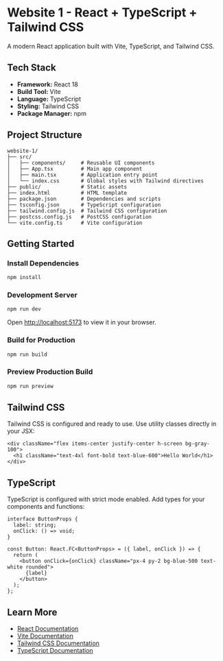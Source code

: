 # Website 1 - React + TypeScript + Tailwind CSS

A modern React application built with Vite, TypeScript, and Tailwind CSS.

## Tech Stack

- **Framework:** React 18
- **Build Tool:** Vite
- **Language:** TypeScript
- **Styling:** Tailwind CSS
- **Package Manager:** npm

## Project Structure

```
website-1/
├── src/
│   ├── components/     # Reusable UI components
│   ├── App.tsx         # Main app component
│   ├── main.tsx        # Application entry point
│   └── index.css       # Global styles with Tailwind directives
├── public/             # Static assets
├── index.html          # HTML template
├── package.json        # Dependencies and scripts
├── tsconfig.json       # TypeScript configuration
├── tailwind.config.js  # Tailwind CSS configuration
├── postcss.config.js   # PostCSS configuration
└── vite.config.ts      # Vite configuration
```

## Getting Started

### Install Dependencies
```bash
npm install
```

### Development Server
```bash
npm run dev
```
Open [http://localhost:5173](http://localhost:5173) to view it in your browser.

### Build for Production
```bash
npm run build
```

### Preview Production Build
```bash
npm run preview
```

## Tailwind CSS

Tailwind CSS is configured and ready to use. Use utility classes directly in your JSX:

```tsx
<div className="flex items-center justify-center h-screen bg-gray-100">
  <h1 className="text-4xl font-bold text-blue-600">Hello World</h1>
</div>
```

## TypeScript

TypeScript is configured with strict mode enabled. Add types for your components and functions:

```tsx
interface ButtonProps {
  label: string;
  onClick: () => void;
}

const Button: React.FC<ButtonProps> = ({ label, onClick }) => {
  return (
    <button onClick={onClick} className="px-4 py-2 bg-blue-500 text-white rounded">
      {label}
    </button>
  );
};
```

## Learn More

- [React Documentation](https://react.dev/)
- [Vite Documentation](https://vitejs.dev/)
- [Tailwind CSS Documentation](https://tailwindcss.com/)
- [TypeScript Documentation](https://www.typescriptlang.org/)
